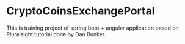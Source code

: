 ﻿# CryptoCoinsExchangePortal
This is training project of spring boot + angular application based on Pluralsight tutorial done by Dan Bunker.
